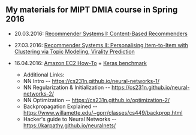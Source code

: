 ## My materials for MIPT DMIA course in Spring 2016

* 20.03.2016: [Recommender Systems I: Content-Based Recommenders](https://github.com/persiyanov/ml-mipt/blob/master/RecSys_Part1_DMIA.pdf)
* 27.03.2016: [Recommender Systems II: Personalising Item-to-Item with Clustering via Topic Modeling, Virality Prediction](https://github.com/persiyanov/ml-mipt/blob/master/RecSys_Part2_DMIA.pdf)

* 16.04.2016: [Amazon EC2 How-To](https://github.com/persiyanov/ml-mipt/tree/master/amazon-howto) + [Keras benchmark](https://github.com/persiyanov/ml-mipt/blob/master/keras-mnist-bench/Keras_MNIST_MLP.ipynb)
  * Additional Links:
  * NN Intro -- https://cs231n.github.io/neural-networks-1/
  * NN Regularization & Initialization -- https://cs231n.github.io/neural-networks-2/
  * NN Optimization -- https://cs231n.github.io/optimization-2/
  * Backpropagation Explained -- https://www.willamette.edu/~gorr/classes/cs449/backprop.html
  * Hacker's guide to Neural Networks -- https://karpathy.github.io/neuralnets/

